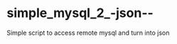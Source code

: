 simple_mysql_2_-json--
======================

Simple script to access remote mysql and turn into json
